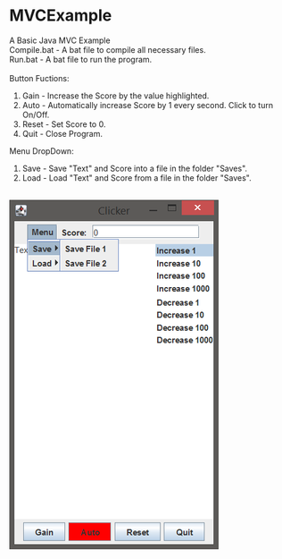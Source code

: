 # MVCExample
A Basic Java MVC Example
<br>
Compile.bat - A bat file to compile all necessary files.
<br>
Run.bat - A bat file to run the program.
</br>
<br>
Button Fuctions:
1) Gain - Increase the Score by the value highlighted.
2) Auto - Automatically increase Score by 1 every second. Click to turn On/Off.
3) Reset - Set Score to 0.
4) Quit - Close Program.

Menu DropDown:
1) Save - Save "Text" and Score into a file in the folder "Saves".
2) Load - Load "Text" and Score from a file in the folder "Saves".
</br>
<img src="Clicker.png">

